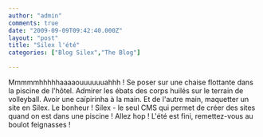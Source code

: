 ```yaml
---
author: "admin"
comments: true
date: "2009-09-09T09:42:40.000Z"
layout: "post"
title: "Silex l'été"
categories: ["Blog Silex","The Blog"]

---
```

Mmmmmhhhhhaaaaouuuuuuahhh !
Se poser sur une chaise flottante dans la piscine de l'hôtel. Admirer les ébats des corps huilés sur le terrain de volleyball. Avoir une caïpirinha à la main. Et de l'autre main, maquetter un site en Silex.
Le bonheur !
Silex - le seul CMS qui permet de créer des sites quand on est dans une piscine !
Allez hop ! L'été est fini, remettez-vous au boulot feignasses !


